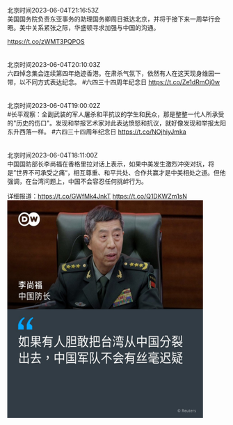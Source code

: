 北京时间2023-06-04T21:16:53Z<br>美国国务院负责东亚事务的助理国务卿周日抵达北京，并将于接下来一周举行会晤。美中关系紧张之际，华盛顿寻求加强与中国的沟通。

https://t.co/zWMT3PQPOS<br><br><br>北京时间2023-06-04T20:10:03Z<br>六四悼念集会连续第四年绝迹香港。在肃杀气氛下，依然有人在这天现身维园一带，以不同方式表达纪念。
#六四三十四周年纪念日
https://t.co/Ze1dRmOj0w<br><br><br>北京时间2023-06-04T19:00:02Z<br>#长平观察：全副武装的军人屠杀和平抗议的学生和民众，那是整整一代人所承受的"历史的伤口"。发现和举报艺术家对此表达愤怒和抗议，就好像发现和举报太阳东升西落一样。
#六四三十四周年纪念日
https://t.co/NOjhiyJmka<br><br><br>北京时间2023-06-04T18:11:00Z<br>中国国防部长李尚福在香格里拉对话上表示，如果中美发生激烈冲突对抗，将是”世界不可承受之痛“，相互尊重、和平共处、合作共赢才是中美相处之道。但他强调，在台湾问题上，中国不会容忍任何挑衅行为。

详细报道：https://t.co/GWfMk4JnkT https://t.co/Q1DKWZm1sN<br><img src='/temp/image/2023/t-Month-6/1665300108093603842_0.jpg' width='450' height='500'><br><br>